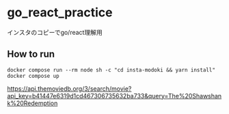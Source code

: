 # go_react_practice
インスタのコピーでgo/react理解用

## How to run
```
docker compose run --rm node sh -c "cd insta-modoki && yarn install"
docker compose up
```
https://api.themoviedb.org/3/search/movie?api_key=b41447e6319d1cd467306735632ba733&query=The%20Shawshank%20Redemption